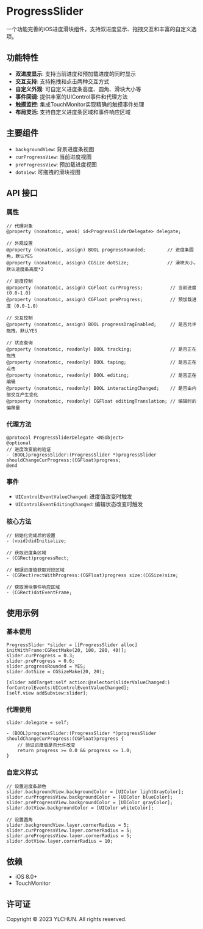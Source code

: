 # ProgressSlider

一个功能完善的iOS进度滑块组件，支持双进度显示、拖拽交互和丰富的自定义选项。

## 功能特性

- **双进度显示**: 支持当前进度和预加载进度的同时显示
- **交互支持**: 支持拖拽和点击两种交互方式
- **自定义外观**: 可自定义进度条高度、圆角、滑块大小等
- **事件回调**: 提供丰富的UIControl事件和代理方法
- **触摸监控**: 集成TouchMonitor实现精确的触摸事件处理
- **布局灵活**: 支持自定义进度条区域和事件响应区域

## 主要组件

- `backgroundView`: 背景进度条视图
- `curProgressView`: 当前进度视图
- `preProgressView`: 预加载进度视图
- `dotView`: 可拖拽的滑块视图

## API 接口

### 属性

```objc
// 代理对象
@property (nonatomic, weak) id<ProgressSliderDelegate> delegate;

// 外观设置
@property (nonatomic, assign) BOOL progressRounded;        // 进度条圆角，默认YES
@property (nonatomic, assign) CGSize dotSize;              // 滑块大小，默认进度条高度*2

// 进度控制
@property (nonatomic, assign) CGFloat curProgress;          // 当前进度 (0.0-1.0)
@property (nonatomic, assign) CGFloat preProgress;          // 预加载进度 (0.0-1.0)

// 交互控制
@property (nonatomic, assign) BOOL progressDragEnabled;     // 是否允许拖拽，默认YES

// 状态查询
@property (nonatomic, readonly) BOOL tracking;              // 是否正在拖拽
@property (nonatomic, readonly) BOOL taping;                // 是否正在点击
@property (nonatomic, readonly) BOOL editing;               // 是否正在编辑
@property (nonatomic, readonly) BOOL interactingChanged;    // 是否由内部交互产生变化
@property (nonatomic, readonly) CGFloat editingTranslation; // 编辑时的偏移量
```

### 代理方法

```objc
@protocol ProgressSliderDelegate <NSObject>
@optional
// 进度改变前的验证
- (BOOL)progressSlider:(ProgressSlider *)progressSlider shouldChangeCurProgress:(CGFloat)progress;
@end
```

### 事件

- `UIControlEventValueChanged`: 进度值改变时触发
- `UIControlEventEditingChanged`: 编辑状态改变时触发

### 核心方法

```objc
// 初始化完成后的设置
- (void)didInitialize;

// 获取进度条区域
- (CGRect)progressRect;

// 根据进度值获取对应区域
- (CGRect)rectWithProgress:(CGFloat)progress size:(CGSize)size;

// 获取滑块事件响应区域
- (CGRect)dotEventFrame;
```

## 使用示例

### 基本使用

```objc
ProgressSlider *slider = [[ProgressSlider alloc] initWithFrame:CGRectMake(20, 100, 280, 40)];
slider.curProgress = 0.3;
slider.preProgress = 0.6;
slider.progressRounded = YES;
slider.dotSize = CGSizeMake(20, 20);

[slider addTarget:self action:@selector(sliderValueChanged:) forControlEvents:UIControlEventValueChanged];
[self.view addSubview:slider];
```

### 代理使用

```objc
slider.delegate = self;

- (BOOL)progressSlider:(ProgressSlider *)progressSlider shouldChangeCurProgress:(CGFloat)progress {
    // 验证进度值是否允许改变
    return progress >= 0.0 && progress <= 1.0;
}
```

### 自定义样式

```objc
// 设置进度条颜色
slider.backgroundView.backgroundColor = [UIColor lightGrayColor];
slider.curProgressView.backgroundColor = [UIColor blueColor];
slider.preProgressView.backgroundColor = [UIColor grayColor];
slider.dotView.backgroundColor = [UIColor whiteColor];

// 设置圆角
slider.backgroundView.layer.cornerRadius = 5;
slider.curProgressView.layer.cornerRadius = 5;
slider.preProgressView.layer.cornerRadius = 5;
slider.dotView.layer.cornerRadius = 10;
```

## 依赖

- iOS 8.0+
- TouchMonitor

## 许可证

Copyright © 2023 YLCHUN. All rights reserved.
